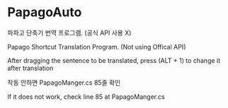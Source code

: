 # PapagoAuto

파파고 단축기 번역 프로그램. (공식 API 사용 X)

Papago Shortcut Translation Program. (Not using Offical API)

After dragging the sentence to be translated, press (ALT + 1) to change it after translation

작동 안하면 PapagoManger.cs 85줄 확인

If it does not work, check line 85 at PapagoManger.cs

